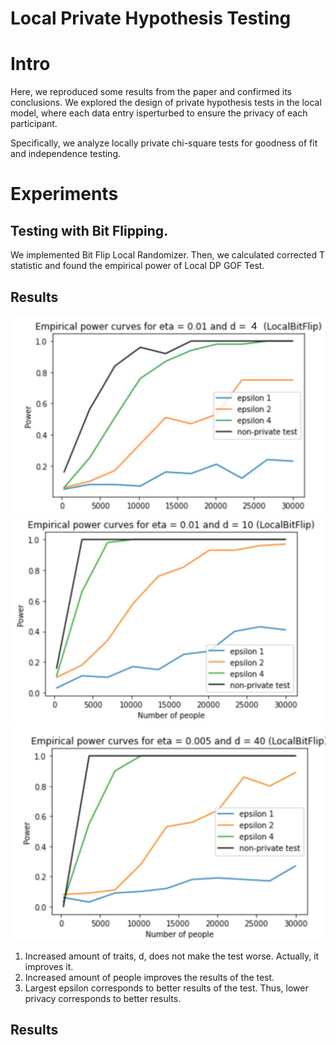 # Local Private Hypothesis Testing

# Intro 
Here, we reproduced some results from the paper and confirmed its conclusions. We explored the design of private hypothesis tests in the local model, where each data entry isperturbed to ensure the privacy of each participant.

Specifically, we analyze locally private chi-square tests for goodness of fit and independence testing.


# Experiments 

## Testing with Bit Flipping.
 We implemented Bit Flip Local Randomizer. Then, we calculated corrected T statistic and found the empirical power of Local DP GOF Test.

## Results

![image-1.png](./Results/BitFlip_eta_01_d_4.png)
![image-1.png](./Results/BitFlip_eta_01_d_10.jpeg)
![image-1.png](./Results/BitFlip_eta_005_d_40.jpeg)

1) Increased amount of traits, d, does not make the test worse. Actually, it improves it.
2) Increased amount of people improves the results of the test.
3) Largest epsilon corresponds to better results of the test. Thus, lower privacy corresponds to better results.


## Results

